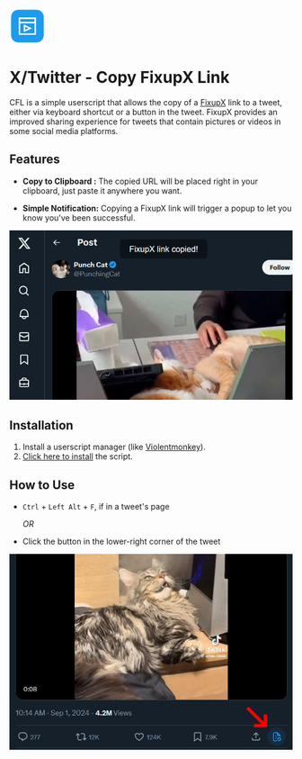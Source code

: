 ![](img/icon.png)
# X/Twitter - Copy FixupX Link

CFL is a simple userscript that allows the copy of a [FixupX](https://github.com/FixTweet/FxTwitter) link to a tweet, either via keyboard shortcut or a button in the tweet. FixupX provides an improved sharing experience for tweets that contain pictures or videos in some social media platforms.

## Features

- **Copy to Clipboard :** The copied URL will be placed right in your clipboard, just paste it anywhere you want.

- **Simple Notification:** Copying a FixupX link will trigger a popup to let you know you've been successful.

![](img/preview_1.jpg)

## Installation

1. Install a userscript manager (like [Violentmonkey](https://violentmonkey.github.io/get-it/)).
2. [Click here to install](https://github.com/WesternFreak/XTwitter-Copy-FixupX-Link/raw/main/yt-cfl.user.js) the script.

## How to Use

- `Ctrl` + `Left Alt` + `F`, if in a tweet's page
  
  _OR_
- Click the button in the lower-right corner of the tweet

![](img/preview_2.jpg)
